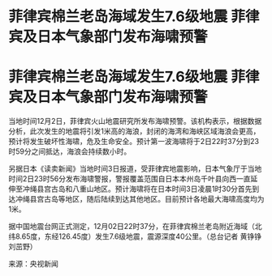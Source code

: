 # 菲律宾棉兰老岛海域发生7.6级地震 菲律宾及日本气象部门发布海啸预警

# 菲律宾棉兰老岛海域发生7.6级地震 菲律宾及日本气象部门发布海啸预警

当地时间12月2日，菲律宾火山地震研究所发布海啸预警。该机构表示，根据数据分析，此次发生的地震将引发1米高的海浪，封闭的海湾和海峡区域海浪会更高，预计将发生破坏性海啸，危及生命安全。预计第一波海啸将于2日22时37分到23时59分之间抵达，海浪会持续数小时。

另据日本《读卖新闻》当地时间3日报道，受菲律宾地震影响，日本气象厅于当地时间2日23时56分发布海啸警报，警报覆盖范围自日本本州岛千叶县向西一直延伸至冲绳县宫古岛和八重山地区。预计海啸将在日本时间3日凌晨1时30分首先到达冲绳县宫古岛等地区，随后陆续到达其他地区。目前预计各地最大海啸高度均为1米。

据中国地震台网正式测定，12月02日22时37分，在菲律宾棉兰老岛附近海域（北纬8.65度，东经126.45度）发生7.6级地震，震源深度40公里。（总台记者
黄铮铮 刘茁野）

来源：央视新闻

